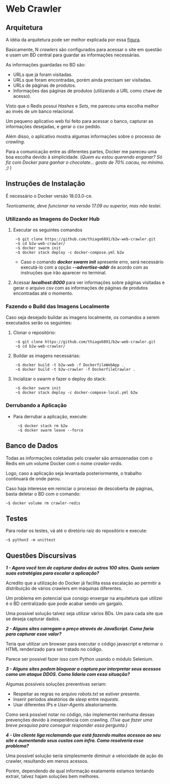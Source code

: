 # Web Crawler

## Arquitetura

A idéia da arquitetura pode ser melhor explicada por essa [figura](https://www.evernote.com/shard/s133/sh/76966c02-5e3e-4359-b1c5-1d73e692ef9a/26f43401c72d5448904941c2c3c27803).

Basicamente, N *crawlers* são configurados para acessar o site em questão e usam um BD central para guardar as informações necessárias.

As informações guardadas no BD são:

- URLs que já foram visitadas.
- URLs que foram encontradas, porém ainda precisam ser visitadas.
- URLs de páginas de produtos.
- Informações das páginas de produtos (utilizando a URL como chave de acesso).

Visto que o Redis possui *Hashes* e *Sets*, me pareceu uma escolha melhor ao invés de um banco relacional.

Um pequeno aplicativo web foi feito para acessar o banco, capturar as informações desejadas, e gerar o csv pedido.

Além disso, o aplicativo mostra algumas informações sobre o processo de *crawling*.

Para a comunicação entre as diferentes partes, Docker me pareceu uma boa escolha devido à simplicidade. (*Quem eu estou querendo enganar? Só fiz com Docker para ganhar o chocolate... gosto de 70% cacau, no mínimo. ;)* )

## Instruções de Instalação

É necessário o Docker versão 18.03.0-ce.

*Teoricamente, deve funcionar na versão 17.09 ou superior, mas não testei*.

### Utilizando as Imagens do Docker Hub

1. Executar os seguintes comandos

        ~$ git clone https://github.com/thiago6891/b2w-web-crawler.git
        ~$ cd b2w-web-crawler/
        ~$ docker swarm init
        ~$ docker stack deploy -c docker-compose.yml b2w

    - Caso o comando ***docker swarm init*** apresente erro, será necessário executá-lo com a opção ***--advertise-addr*** de acordo com as instruções que irão aparecer no terminal.

2. Acessar ***localhost:8000*** para ver informações sobre páginas visitadas e gerar o arquivo csv com as informações de páginas de produtos encontradas até o momento.

### Fazendo o Build das Imagens Localmente

Caso seja desejado buildar as imagens localmente, os comandos a serem executados serão os seguintes:

1. Clonar o repositório:

        ~$ git clone https://github.com/thiago6891/b2w-web-crawler.git
        ~$ cd b2w-web-crawler/

2. Buildar as imagens necessárias:

        ~$ docker build -t b2w-web -f DockerfileWebApp .
        ~$ docker build -t b2w-crawler -f DockerfileCrawler .

3. Incializar o swarm e fazer o deploy do stack:

        ~$ docker swarm init
        ~$ docker stack deploy -c docker-compose-local.yml b2w

### Derrubando a Aplicação

- Para derrubar a aplicação, execute:

        ~$ docker stack rm b2w
        ~$ docker swarm leave --force

## Banco de Dados

Todas as informações coletadas pelo crawler são armazenadas com o Redis em um volume Docker com o nome *crawler-redis*.

Logo, caso a aplicação seja levantada posteriormente, o trabalho continuará de onde parou.

Caso haja interesse em reiniciar o processo de descoberta de páginas, basta deletar o BD com o comando:

    ~$ docker volume rm crawler-redis

## Testes

Para rodar os testes, vá até o diretório raiz do repositório e execute:

    ~$ python3 -m unittest

## Questões Discursivas

***1 - Agora você tem de capturar dados de outros 100 sites. Quais seriam suas estratégias para escalar a aplicação?***

Acredito que a utilização do Docker já facilita essa escalação ao permitir a distribuição de vários crawlers em máquinas diferentes.

Um problema em potencial que consigo enxergar na arquitetura que utilizei é o BD centralizado que pode acabar sendo um gargalo.

Uma possível solução talvez seja utilizar vários BDs. Um para cada site que se deseja capturar dados.

***2 - Alguns sites carregam o preço através de JavaScript. Como faria para capturar esse valor?***

Teria que utilizar um browser para executar o código javascript e retornar o HTML renderizado para ser tratado no código.

Parece ser possível fazer isso com Python usando o módulo Selenium.

***3 - Alguns sites podem bloquear a captura por interpretar seus acessos como um ataque DDOS. Como lidaria com essa situação?***

Algumas possíveis soluções preventivas seriam:

- Respeitar as regras no arquivo *robots.txt* se estiver presente.
- Inserir períodos aleatórios de *sleep* entre *requests*.
- Usar diferentes IPs e *User-Agents* aleatoriamente.

Como será possível notar no código, não implementei nenhuma dessas prevenções devido à inexperiência com crawling. *(Tive que fazer uma breve pesquisa para conseguir responder essa pergunta.)*

***4 - Um cliente liga reclamando que está fazendo muitos acessos ao seu site e aumentando seus custos com infra. Como resolveria esse problema?***

Uma possível solução seria simplesmente diminuir a velocidade de ação do crawler, resultando em menos acessos.

Porém, dependendo de qual informação exatamente estamos tentando extrair, talvez hajam soluções bem melhores.

